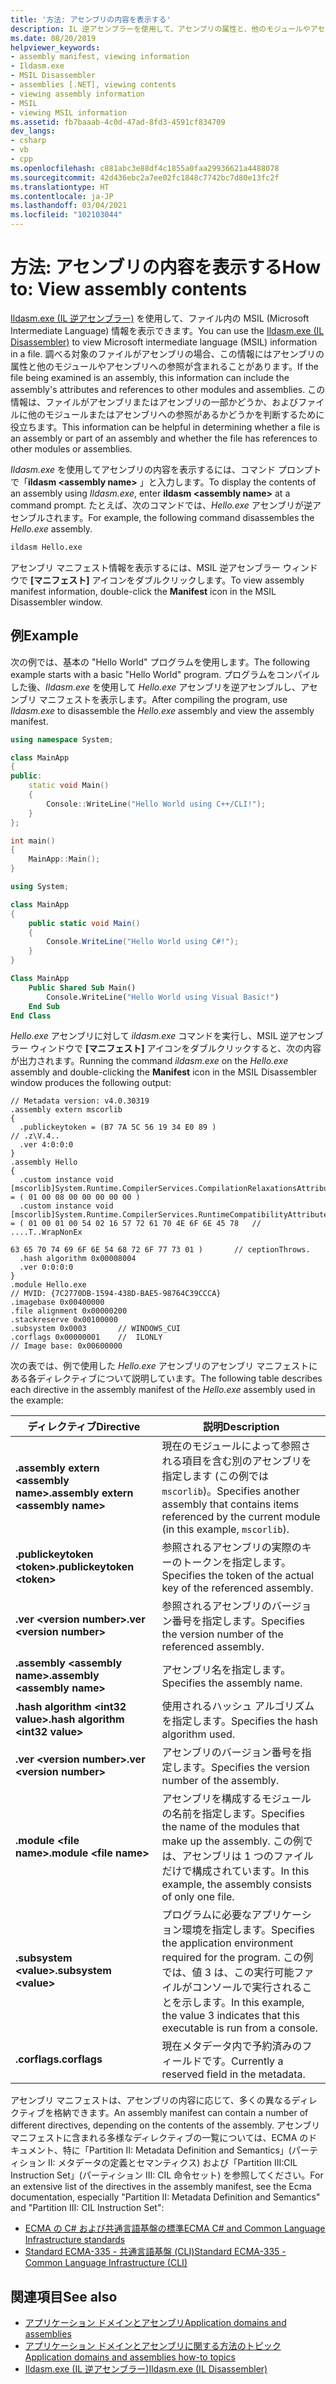```yaml
---
title: '方法: アセンブリの内容を表示する'
description: IL 逆アセンブラーを使用して、アセンブリの属性と、他のモジュールやアセンブリへの参照を表示できます。
ms.date: 08/20/2019
helpviewer_keywords:
- assembly manifest, viewing information
- Ildasm.exe
- MSIL Disassembler
- assemblies [.NET], viewing contents
- viewing assembly information
- MSIL
- viewing MSIL information
ms.assetid: fb7baaab-4c0d-47ad-8fd3-4591cf834709
dev_langs:
- csharp
- vb
- cpp
ms.openlocfilehash: c881abc3e88df4c1855a0faa29936621a4488078
ms.sourcegitcommit: 42d436ebc2a7ee02fc1848c7742bc7d80e13fc2f
ms.translationtype: HT
ms.contentlocale: ja-JP
ms.lasthandoff: 03/04/2021
ms.locfileid: "102103044"
---
```

# <a name="how-to-view-assembly-contents"></a><span data-ttu-id="de6be-103">方法: アセンブリの内容を表示する</span><span class="sxs-lookup"><span data-stu-id="de6be-103">How to: View assembly contents</span></span>

<span data-ttu-id="de6be-104">[Ildasm.exe (IL 逆アセンブラー)](../../framework/tools/ildasm-exe-il-disassembler.md) を使用して、ファイル内の MSIL (Microsoft Intermediate Language) 情報を表示できます。</span><span class="sxs-lookup"><span data-stu-id="de6be-104">You can use the [Ildasm.exe (IL Disassembler)](../../framework/tools/ildasm-exe-il-disassembler.md) to view Microsoft intermediate language (MSIL) information in a file.</span></span> <span data-ttu-id="de6be-105">調べる対象のファイルがアセンブリの場合、この情報にはアセンブリの属性と他のモジュールやアセンブリへの参照が含まれることがあります。</span><span class="sxs-lookup"><span data-stu-id="de6be-105">If the file being examined is an assembly, this information can include the assembly's attributes and references to other modules and assemblies.</span></span> <span data-ttu-id="de6be-106">この情報は、ファイルがアセンブリまたはアセンブリの一部かどうか、およびファイルに他のモジュールまたはアセンブリへの参照があるかどうかを判断するために役立ちます。</span><span class="sxs-lookup"><span data-stu-id="de6be-106">This information can be helpful in determining whether a file is an assembly or part of an assembly and whether the file has references to other modules or assemblies.</span></span>

<span data-ttu-id="de6be-107">*Ildasm.exe* を使用してアセンブリの内容を表示するには、コマンド プロンプトで「**ildasm \<assembly name>** 」と入力します。</span><span class="sxs-lookup"><span data-stu-id="de6be-107">To display the contents of an assembly using *Ildasm.exe*, enter **ildasm \<assembly name>** at a command prompt.</span></span> <span data-ttu-id="de6be-108">たとえば、次のコマンドでは、*Hello.exe* アセンブリが逆アセンブルされます。</span><span class="sxs-lookup"><span data-stu-id="de6be-108">For example, the following command disassembles the *Hello.exe* assembly.</span></span>

```cmd
ildasm Hello.exe
```

<span data-ttu-id="de6be-109">アセンブリ マニフェスト情報を表示するには、MSIL 逆アセンブラー ウィンドウで **[マニフェスト]** アイコンをダブルクリックします。</span><span class="sxs-lookup"><span data-stu-id="de6be-109">To view assembly manifest information, double-click the **Manifest** icon in the MSIL Disassembler window.</span></span>

## <a name="example"></a><span data-ttu-id="de6be-110">例</span><span class="sxs-lookup"><span data-stu-id="de6be-110">Example</span></span>

<span data-ttu-id="de6be-111">次の例では、基本の "Hello World" プログラムを使用します。</span><span class="sxs-lookup"><span data-stu-id="de6be-111">The following example starts with a basic "Hello World" program.</span></span> <span data-ttu-id="de6be-112">プログラムをコンパイルした後、*Ildasm.exe* を使用して *Hello.exe* アセンブリを逆アセンブルし、アセンブリ マニフェストを表示します。</span><span class="sxs-lookup"><span data-stu-id="de6be-112">After compiling the program, use *Ildasm.exe* to disassemble the *Hello.exe* assembly and view the assembly manifest.</span></span>

```cpp
using namespace System;

class MainApp
{
public:
    static void Main()
    {
        Console::WriteLine("Hello World using C++/CLI!");
    }
};

int main()
{
    MainApp::Main();
}
```

```csharp
using System;

class MainApp
{
    public static void Main()
    {
        Console.WriteLine("Hello World using C#!");
    }
}
```

```vb
Class MainApp
    Public Shared Sub Main()
        Console.WriteLine("Hello World using Visual Basic!")
    End Sub
End Class
```

<span data-ttu-id="de6be-113">*Hello.exe* アセンブリに対して *ildasm.exe* コマンドを実行し、MSIL 逆アセンブラー ウィンドウで **[マニフェスト]** アイコンをダブルクリックすると、次の内容が出力されます。</span><span class="sxs-lookup"><span data-stu-id="de6be-113">Running the command *ildasm.exe* on the *Hello.exe* assembly and double-clicking the **Manifest** icon in the MSIL Disassembler window produces the following output:</span></span>

```output
// Metadata version: v4.0.30319
.assembly extern mscorlib
{
  .publickeytoken = (B7 7A 5C 56 19 34 E0 89 )                         // .z\V.4..
  .ver 4:0:0:0
}
.assembly Hello
{
  .custom instance void [mscorlib]System.Runtime.CompilerServices.CompilationRelaxationsAttribute::.ctor(int32) = ( 01 00 08 00 00 00 00 00 )
  .custom instance void [mscorlib]System.Runtime.CompilerServices.RuntimeCompatibilityAttribute::.ctor() = ( 01 00 01 00 54 02 16 57 72 61 70 4E 6F 6E 45 78   // ....T..WrapNonEx
                                                                                                             63 65 70 74 69 6F 6E 54 68 72 6F 77 73 01 )       // ceptionThrows.
  .hash algorithm 0x00008004
  .ver 0:0:0:0
}
.module Hello.exe
// MVID: {7C2770DB-1594-438D-BAE5-98764C39CCCA}
.imagebase 0x00400000
.file alignment 0x00000200
.stackreserve 0x00100000
.subsystem 0x0003       // WINDOWS_CUI
.corflags 0x00000001    //  ILONLY
// Image base: 0x00600000
```

<span data-ttu-id="de6be-114">次の表では、例で使用した *Hello.exe* アセンブリのアセンブリ マニフェストにある各ディレクティブについて説明しています。</span><span class="sxs-lookup"><span data-stu-id="de6be-114">The following table describes each directive in the assembly manifest of the *Hello.exe* assembly used in the example:</span></span>

|<span data-ttu-id="de6be-115">ディレクティブ</span><span class="sxs-lookup"><span data-stu-id="de6be-115">Directive</span></span>|<span data-ttu-id="de6be-116">説明</span><span class="sxs-lookup"><span data-stu-id="de6be-116">Description</span></span>|
|---------------|-----------------|
|<span data-ttu-id="de6be-117">**.assembly extern \<assembly name>**</span><span class="sxs-lookup"><span data-stu-id="de6be-117">**.assembly extern \<assembly name>**</span></span>|<span data-ttu-id="de6be-118">現在のモジュールによって参照される項目を含む別のアセンブリを指定します (この例では `mscorlib`)。</span><span class="sxs-lookup"><span data-stu-id="de6be-118">Specifies another assembly that contains items referenced by the current module (in this example, `mscorlib`).</span></span>|
|<span data-ttu-id="de6be-119">**.publickeytoken \<token>**</span><span class="sxs-lookup"><span data-stu-id="de6be-119">**.publickeytoken \<token>**</span></span>|<span data-ttu-id="de6be-120">参照されるアセンブリの実際のキーのトークンを指定します。</span><span class="sxs-lookup"><span data-stu-id="de6be-120">Specifies the token of the actual key of the referenced assembly.</span></span>|
|<span data-ttu-id="de6be-121">**.ver \<version number>**</span><span class="sxs-lookup"><span data-stu-id="de6be-121">**.ver \<version number>**</span></span>|<span data-ttu-id="de6be-122">参照されるアセンブリのバージョン番号を指定します。</span><span class="sxs-lookup"><span data-stu-id="de6be-122">Specifies the version number of the referenced assembly.</span></span>|
|<span data-ttu-id="de6be-123">**.assembly \<assembly name>**</span><span class="sxs-lookup"><span data-stu-id="de6be-123">**.assembly \<assembly name>**</span></span>|<span data-ttu-id="de6be-124">アセンブリ名を指定します。</span><span class="sxs-lookup"><span data-stu-id="de6be-124">Specifies the assembly name.</span></span>|
|<span data-ttu-id="de6be-125">**.hash algorithm \<int32 value>**</span><span class="sxs-lookup"><span data-stu-id="de6be-125">**.hash algorithm \<int32 value>**</span></span>|<span data-ttu-id="de6be-126">使用されるハッシュ アルゴリズムを指定します。</span><span class="sxs-lookup"><span data-stu-id="de6be-126">Specifies the hash algorithm used.</span></span>|
|<span data-ttu-id="de6be-127">**.ver \<version number>**</span><span class="sxs-lookup"><span data-stu-id="de6be-127">**.ver \<version number>**</span></span>|<span data-ttu-id="de6be-128">アセンブリのバージョン番号を指定します。</span><span class="sxs-lookup"><span data-stu-id="de6be-128">Specifies the version number of the assembly.</span></span>|
|<span data-ttu-id="de6be-129">**.module \<file name>**</span><span class="sxs-lookup"><span data-stu-id="de6be-129">**.module \<file name>**</span></span>|<span data-ttu-id="de6be-130">アセンブリを構成するモジュールの名前を指定します。</span><span class="sxs-lookup"><span data-stu-id="de6be-130">Specifies the name of the modules that make up the assembly.</span></span> <span data-ttu-id="de6be-131">この例では、アセンブリは 1 つのファイルだけで構成されています。</span><span class="sxs-lookup"><span data-stu-id="de6be-131">In this example, the assembly consists of only one file.</span></span>|
|<span data-ttu-id="de6be-132">**.subsystem \<value>**</span><span class="sxs-lookup"><span data-stu-id="de6be-132">**.subsystem \<value>**</span></span>|<span data-ttu-id="de6be-133">プログラムに必要なアプリケーション環境を指定します。</span><span class="sxs-lookup"><span data-stu-id="de6be-133">Specifies the application environment required for the program.</span></span> <span data-ttu-id="de6be-134">この例では、値 3 は、この実行可能ファイルがコンソールで実行されることを示します。</span><span class="sxs-lookup"><span data-stu-id="de6be-134">In this example, the value 3 indicates that this executable is run from a console.</span></span>|
|<span data-ttu-id="de6be-135">**.corflags**</span><span class="sxs-lookup"><span data-stu-id="de6be-135">**.corflags**</span></span>|<span data-ttu-id="de6be-136">現在メタデータ内で予約済みのフィールドです。</span><span class="sxs-lookup"><span data-stu-id="de6be-136">Currently a reserved field in the metadata.</span></span>|

<span data-ttu-id="de6be-137">アセンブリ マニフェストは、アセンブリの内容に応じて、多くの異なるディレクティブを格納できます。</span><span class="sxs-lookup"><span data-stu-id="de6be-137">An assembly manifest can contain a number of different directives, depending on the contents of the assembly.</span></span> <span data-ttu-id="de6be-138">アセンブリ マニフェストに含まれる多様なディレクティブの一覧については、ECMA のドキュメント、特に「Partition II: Metadata Definition and Semantics」(パーティション II: メタデータの定義とセマンティクス) および「Partition III:CIL Instruction Set」(パーティション III: CIL 命令セット) を参照してください。</span><span class="sxs-lookup"><span data-stu-id="de6be-138">For an extensive list of the directives in the assembly manifest, see the Ecma documentation, especially "Partition II: Metadata Definition and Semantics" and "Partition III: CIL Instruction Set":</span></span>

- [<span data-ttu-id="de6be-139">ECMA の C# および共通言語基盤の標準</span><span class="sxs-lookup"><span data-stu-id="de6be-139">ECMA C# and Common Language Infrastructure standards</span></span>](../components.md#applicable-standards)
- [<span data-ttu-id="de6be-140">Standard ECMA-335 - 共通言語基盤 (CLI)</span><span class="sxs-lookup"><span data-stu-id="de6be-140">Standard ECMA-335 - Common Language Infrastructure (CLI)</span></span>](https://www.ecma-international.org/publications-and-standards/standards/ecma-335/)

## <a name="see-also"></a><span data-ttu-id="de6be-141">関連項目</span><span class="sxs-lookup"><span data-stu-id="de6be-141">See also</span></span>

- [<span data-ttu-id="de6be-142">アプリケーション ドメインとアセンブリ</span><span class="sxs-lookup"><span data-stu-id="de6be-142">Application domains and assemblies</span></span>](../../framework/app-domains/application-domains.md#application-domains-and-assemblies)
- [<span data-ttu-id="de6be-143">アプリケーション ドメインとアセンブリに関する方法のトピック</span><span class="sxs-lookup"><span data-stu-id="de6be-143">Application domains and assemblies how-to topics</span></span>](../../framework/app-domains/application-domains-and-assemblies-how-to-topics.md)
- [<span data-ttu-id="de6be-144">Ildasm.exe (IL 逆アセンブラー)</span><span class="sxs-lookup"><span data-stu-id="de6be-144">Ildasm.exe (IL Disassembler)</span></span>](../../framework/tools/ildasm-exe-il-disassembler.md)
